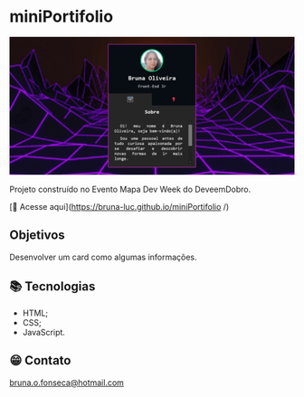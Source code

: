 # miniPortifolio


![preview](./rsc/imgs/Mini-Portifolio.png)



Projeto construído no Evento Mapa Dev Week do DeveemDobro.

[🔗 Acesse aqui](https://bruna-luc.github.io/miniPortifolio
/)

## Objetivos 
  Desenvolver um card como algumas informações.

## 📚 Tecnologias 
- HTML;
- CSS;
- JavaScript.


## 😁 Contato
bruna.o.fonseca@hotmail.com
